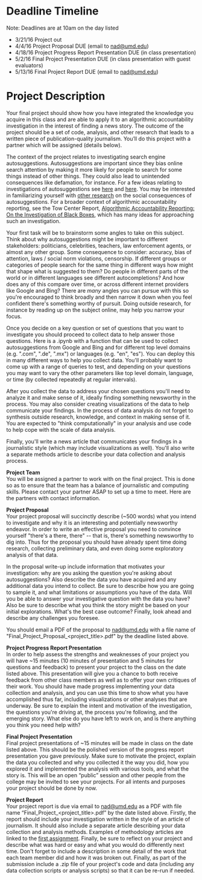 # Deadline Timeline 
Note: Deadlines are at 10am on the day listed

* 3/21/16 Project out
* 4/4/16 Project Proposal DUE (email to nad@umd.edu)
* 4/18/16 Project Progress Report Presentation DUE (in class presentation)
* 5/2/16 Final Project Presentation DUE (in class presentation with guest evaluators)
* 5/13/16 Final Project Report DUE (email to nad@umd.edu)

# Project Description
Your final project should show how you have integrated the knowledge you acquire in this class and are able to apply it to an algorithmic accountability investigation in the interest of finding a news story. The outcome of the project should be a set of code, analysis, and other research that leads to a written piece of publication-quality journalism. You’ll do this project with a partner which will be assigned (details below). 

The context of the project relates to investigating search engine autosuggestions. Autosuggestions are important since they bias online search attention by making it more likely for people to search for some things instead of other things. They could also lead to unintended consequences like defamation, for instance. For a few ideas relating to investigations of autosuggestions see [here](http://www.slate.com/articles/technology/future_tense/2013/08/words_banned_from_bing_and_google_s_autocomplete_algorithms.html) and [here](http://towcenter.org/algorithmic-defamation-the-case-of-the-shameless-autocomplete/). You may be interested in familiarizing yourself with [other research](http://www.tandfonline.com/doi/abs/10.1080/17405904.2012.744320) on the social consequences of autosuggestions. For a broader context of algorithmic accountability reporting, see the Tow Center Report, [Algorithmic Accountability Reporting: On the Investigation of Black Boxes](http://www.nickdiakopoulos.com/wp-content/uploads/2011/07/Algorithmic-Accountability-Reporting_final.pdf), which has many ideas for approaching such an investigation. 

Your first task will be to brainstorm some angles to take on this subject. Think about why autosuggestions might be important to different stakeholders: politicians, celebrities, teachers, law enforcement agents, or almost any other group. Some consequence to consider: accuracy, bias of attention, laws / social norm violations, censorship. If different groups or categories of people search for the same thing in different ways how might that shape what is suggested to them? Do people in different parts of the world or in different languages see different autocompletions? And how does any of this compare over time, or across different internet providers like Google and Bing? There are *many* angles you can pursue with this so you're encouraged to think broadly and then narrow it down when you feel confident there's something worthy of pursuit. Doing outside research, for instance by reading up on the subject online, may help you narrow your focus. 

Once you decide on a key question or set of questions that you want to investigate you should proceed to collect data to help answer those questions. Here is a .ipynb with a function that can be used to collect autosuggestions from Google and Bing and for different top level domains (e.g. ".com", ".de", ".mx") or languages (e.g. "en", "es"). You can deploy this in many different ways to help you collect data. You'll probably want to come up with a range of queries to test, and depending on your questions you may want to vary the other parameters like top level domain, language, or time (by collected repeatedly at regular intervals). 

After you collect the data to address your chosen questions you'll need to analyze it and make sense of it, ideally finding something newsworthy in the process. You may also consider creating visualizations of the data to help communicate your findings. In the process of data analysis do not forget to synthesis outside research, knowledge, and context in making sense of it. You are expected to "think computationally" in your analysis and use code to help cope with the scale of data analysis. 

Finally, you'll write a news article that communicates your findings in a journalistic style (which may include visualizations as well). You'll also write a separate methods article to describe your data collection and analysis process. 

**Project Team**   
You will be assigned a partner to work with on the final project. This is done so as to ensure that the team has a balance of journalistic and computing skills. Please contact your partner ASAP to set up a time to meet. Here are the partners with contact information.

**Project Proposal**  
Your project proposal will succinctly describe (~500 words) what you intend to investigate and why it is an interesting and potentially newsworthy endeavor. In order to write an effective proposal you need to convince yourself "there's a there, there" -- that is, there's something newsworthy to dig into. Thus for the proposal you should have already spent time doing research, collecting preliminary data, and even doing some exploratory analysis of that data. 

In the proposal write-up include information that motivates your investigation: why are you asking the question you're asking about autosuggestions? Also describe the data you have acquired and any additional data you intend to collect. Be sure to describe how you are going to sample it, and what limitations or assumptions you have of the data. Will you be able to answer your investigative question with the data you have? Also be sure to describe what you think the story might be based on your initial explorations. What's the best case outcome? Finally, look ahead and describe any challenges you foresee. 

You should email a PDF of the proposal to nad@umd.edu with a file name of "Final_Project_Proposal_<project_title>.pdf" by the deadline listed above. 

**Project Progress Report Presentation**  
In order to help assess the strengths and weaknesses of your project you will have ~15 minutes (10 minutes of presentation and 5 minutes for questions and feedback) to present your project to the class on the date listed above. This presentation will give you a chance to both receive feedback from other class members as well as to offer your own critiques of their work. You should have made progress implementing your data collection and analysis, and you can use this time to show what you have accomplished thus far, including visualizations or other analyses that are underway. Be sure to explain the intent and motivation of the investigation, the questions you're driving at, the process you're following, and the emerging story. What else do you have left to work on, and is there anything you think you need help with? 

**Final Project Presentation**  
Final project presentations of ~15 minutes will be made in class on the date listed above. This should be the polished version of the progress report presentation you gave previously. Make sure to motivate the project, explain the data you collected and why you collected it the way you did, how you explored it and implemented the analysis with various tools, and what the story is. This will be an open “public” session and other people from the college may be invited to see your projects. For all intents and purposes your project should be done by now. 

**Project Report**  
Your project report is due via email to nad@umd.edu as a PDF with file name “Final_Project_\<project_title\>.pdf” by the date listed above. Firstly, the report should include your investigation written in the style of an article of journalism. It should also include a separate article describing your data collection and analysis methods. Examples of methodology articles are linked to the [first assignment](https://github.com/comp-journalism/UMD-J479V-J779V-Spring2016/blob/master/Asgn1/computational-data-journalism-critique.md). Finally, be sure to reflect on your project and describe what was hard or easy and what you would do differently next time. Don't forget to include a description in some detail of the work that each team member did and how it was broken out. Finally, as part of the submission include a .zip file of your project's code and data (including any data collection scripts or analysis scripts) so that it can be re-run if needed. 
